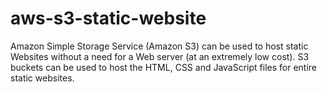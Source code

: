# aws-s3-static-website
Amazon Simple Storage Service (Amazon S3) can be used to host static Websites without a need for a Web server (at an extremely low cost). S3 buckets can be used to host the HTML, CSS and JavaScript files for entire static websites.
